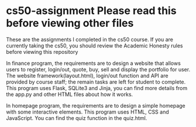 # cs50-assignment Please read this before viewing other files
These are the assignments I completed in the cs50 course. If you are currently taking the cs50, you should review the Academic Honesty rules before viewing this repository

In finance program, the requirements are to design a website that allows users to register, login/out, quote, buy, sell and display the portfolio for user. The website framework(layout.html), login/out function and API are provided by course staff; the remain tasks are left for student to complete. This program uses Flask, SQLite3 and Jinja, you can find more details from the app.py and other HTML files about how it works.

In homepage program, the requirements are to design a simple homepage with some interactive elements. This program uses HTML, CSS and JavaScript. You can find the quiz function in the quiz.html.
